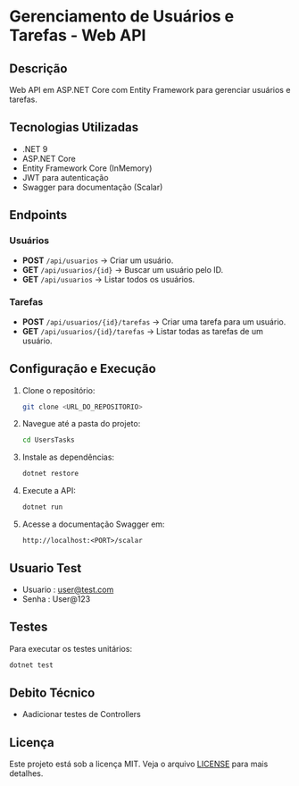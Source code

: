 ﻿# Gerenciamento de Usuários e Tarefas - Web API

## Descrição
Web API em ASP.NET Core com Entity Framework para gerenciar usuários e tarefas.

## Tecnologias Utilizadas
- .NET 9
- ASP.NET Core
- Entity Framework Core (InMemory)
- JWT para autenticação
- Swagger para documentação (Scalar)


## Endpoints

### Usuários
- **POST** `/api/usuarios` → Criar um usuário.
- **GET** `/api/usuarios/{id}` → Buscar um usuário pelo ID.
- **GET** `/api/usuarios` → Listar todos os usuários.

### Tarefas
- **POST** `/api/usuarios/{id}/tarefas` → Criar uma tarefa para um usuário.
- **GET** `/api/usuarios/{id}/tarefas` → Listar todas as tarefas de um usuário.


## Configuração e Execução
1. Clone o repositório:
   ```sh
   git clone <URL_DO_REPOSITORIO>
   ```
2. Navegue até a pasta do projeto:
   ```sh
   cd UsersTasks
   ```
3. Instale as dependências:
   ```sh
   dotnet restore
   ```
4. Execute a API:
   ```sh
   dotnet run
   ```
5. Acesse a documentação Swagger em:
   ```
   http://localhost:<PORT>/scalar
   ```

## Usuario Test

- Usuario : user@test.com
- Senha : User@123

## Testes
Para executar os testes unitários:
```sh
dotnet test
```

## Debito Técnico
- Aadicionar testes de Controllers

## Licença
Este projeto está sob a licença MIT. Veja o arquivo [LICENSE](LICENSE) para mais detalhes.

